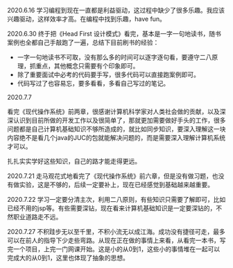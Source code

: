 2020.6.16
学习编程到现在一直都是利益驱动，这过程中缺少了很多乐趣。我应该兴趣驱动，这样效率才高。在编程中找到乐趣，have fun。

2020.6.30
终于把《Head First 设计模式》看完，基本是一字一句地读书，随书案例也全都自己手敲跑了一遍，总结下目前刷书的经验：
 - 一字一句地读书不可取，没有那么多的时间可以逐字逐句看，要遵守二八原理，抓重点，其他概念只需要有个印象即可。
 - 除了重要面试中必考的代码要手写，很多代码可以直接跑案例即可。
 - 代码写过了也容易忘，要多看看，多看自己写过的笔记。

2020.7.7

看完《现代操作系统》前两章，很感谢计算机科学家对人类社会做的贡献，以及深深认识到目前所做的开发工作以及很简单了，那就更加需要做好手头的工作，很多问题都是自己计算机基础知识不够所造成的，就比如同步知识，要深入理解这一块内容绝不是看几个java的JUC的包就能解决问题的，而是需要深入理解计算机系统才可以。

扎扎实实学好这些知识，自己的路才能走得更远。

2020.7.21
走马观花式地看完了《现代操作系统》前六章，但是没有做习题，也没有做实验，这是不够的，后续一定要补上，现在已经感觉到基础越来越重要。

2020.7.22
学习一定要分清主次，利用二八原则，有些知识只需要了解即可，比如已经不用的jsp等。有些需要深钻，现在看来计算机基础知识是一定要深钻的，不然职业道路走不远。

2020.7.27
不积跬步无以至千里，不积小流无以成江海。成功没有捷径可走，最多可以在前人的指导下少走些弯路。从现在正在做的事情上来看，从看完一本书，写完一个项目，上完一门网课开始。这是小的从0到1，这些小的事情堆在一起可以完成大的从0到1，这里也体现了抽象的思想。
